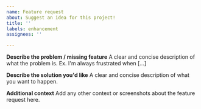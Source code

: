 ```yaml
---
name: Feature request
about: Suggest an idea for this project!
title: ''
labels: enhancement
assignees: ''

---
```


**Describe the problem / missing feature**
A clear and concise description of what the problem is. Ex. I'm always frustrated when [...]

**Describe the solution you'd like**
A clear and concise description of what you want to happen.

**Additional context**
Add any other context or screenshots about the feature request here.
